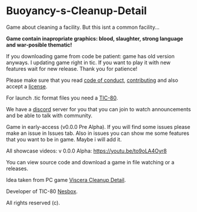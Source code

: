 # Buoyancy-s-Cleanup-Detail
Game about cleaning a facility. But this isnt a common facility...

**Game contain inapropriate graphics: blood, slaughter, strong language and war-posible thematic!**

If you downloading game from code be patient: game has old version anyways. I updating game right in tic. If you want to play it with new features wait for new release. Thank you for patience!

Please make sure that you read [code of conduct](https://github.com/BuoYancYdabl/Buoyancy-s-Cleanup-Detail/blob/master/CODE_OF_CONDUCT.md),
[contributing](https://github.com/BuoYancYdabl/Buoyancy-s-Cleanup-Detail/blob/master/CONTRIBUTING.md) and also accept a [license](https://github.com/BuoYancYdabl/Buoyancy-s-Cleanup-Detail/blob/master/LICENSE).

For launch .tic format files you need a [TIC-80](https://github.com/nesbox/TIC-80).

We have a [discord](https://discord.gg/7tdRpR2) server for you that you can join to watch announcements and be able to talk with community.

Game in early-access (v0.0.0 Pre Alpha). If you will find some issues
please make an issue in Issues tab. Also in issues you can show me some features
that you want to be in game. Maybe i will add it.

All showcase videos:
v 0.0.0 Alpha: https://youtu.be/to9oLA4Oyr8

You can view source code and download a game in file watching or a releases.

Idea taken from PC game [Viscera Cleanup Detail](https://store.steampowered.com/app/246900/Viscera_Cleanup_Detail/).

Developer of TIC-80 [Nesbox](https://github.com/nesbox).

All rights reserved (c).
